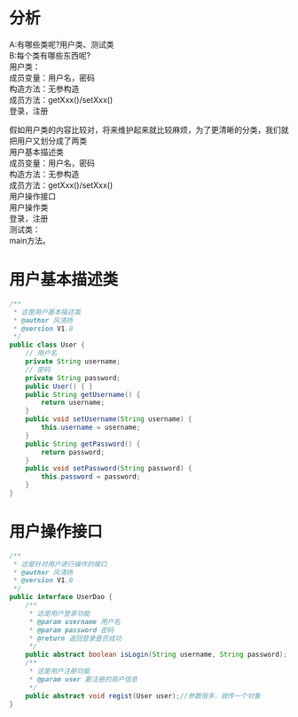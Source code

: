 # 分析
A:有哪些类呢?用户类、测试类  
B:每个类有哪些东西呢?  
		用户类：  
			成员变量：用户名，密码  
			构造方法：无参构造  
			成员方法：getXxx()/setXxx()  
				       登录，注册  
				       
假如用户类的内容比较对，将来维护起来就比较麻烦，为了更清晰的分类，我们就把用户又划分成了两类  
				用户基本描述类  
					成员变量：用户名，密码  
					构造方法：无参构造  
					成员方法：getXxx()/setXxx()  
        用户操作接口  
				用户操作类  
					登录，注册  
	    	测试类：  
			    main方法。  

# 用户基本描述类
```java
/**
 * 这是用户基本描述类
 * @author 风清扬
 * @version V1.0 
 */
public class User {
	// 用户名
	private String username;
	// 密码
	private String password;
	public User() { }
	public String getUsername() {
		return username;
	}
	public void setUsername(String username) {
		this.username = username;
	}
	public String getPassword() {
		return password;
	}
	public void setPassword(String password) {
		this.password = password;
	}
}
```

# 用户操作接口
```java
/**
 * 这是针对用户进行操作的接口
 * @author 风清扬
 * @version V1.0 
 */
public interface UserDao {
	/**
	 * 这是用户登录功能
	 * @param username 用户名
	 * @param password 密码
	 * @return 返回登录是否成功
	 */
	public abstract boolean isLogin(String username, String password);
	/**
	 * 这是用户注册功能
	 * @param user 要注册的用户信息
	 */
	public abstract void regist(User user);//参数很多，就传一个对象
}
```

# 
```java

```
